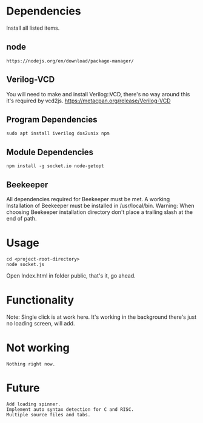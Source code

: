 # Dependencies
Install all listed items.
## node
    https://nodejs.org/en/download/package-manager/
## Verilog-VCD
You will need to make and install Verilog::VCD, there's no way around this it's required by vcd2js.
    https://metacpan.org/release/Verilog-VCD
## Program Dependencies
    sudo apt install iverilog dos2unix npm
## Module Dependencies
    npm install -g socket.io node-getopt
## Beekeeper
All dependencies required for Beekeeper must be met.
A working Installation of Beekeeper must be installed in /usr/local/bin.
Warning: When choosing Beekeeper installation directory don't place a trailing slash at the end of path.

# Usage
	cd <project-root-directory>
	node socket.js

Open Index.html in folder public, that's it, go ahead.

# Functionality

Note: Single click is at work here. It's working in the background there's just no loading screen, will add.

# Not working
    Nothing right now.
# Future
	Add loading spinner.
	Implement auto syntax detection for C and RISC.
    Multiple source files and tabs.
